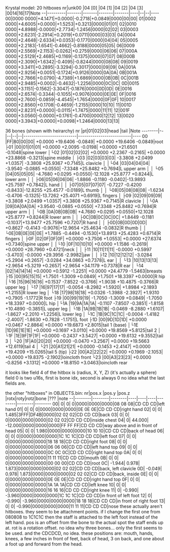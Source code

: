 Krystal model: 20 hitboxes
nr|unk00    |04 [0] |04 [1] |04 [2] |04 [3] |0014|16|17|Note
--|---------|-------|-------|-------|-------|----|--|--|----
00|0000 0000|+4.1471|+0.0000|-0.2718|+0.0849|0000|00|00|
01|0002 0000|+4.6005|+0.0000|+1.5253|+0.3213|0000|01|01|
02|0010 0000|+4.8988|-0.0000|+2.7734|-1.2456|0000|02|02|
03|0003 0000|+2.6231|-2.2914|+0.2019|+0.0711|0000|03|03|
04|0004 0000|+2.4648|-2.6334|+0.0353|-0.1770|0000|04|04|
05|0005 0000|+2.2183|-1.6541|-0.4662|-0.8188|0000|05|05|
06|0009 0000|+2.5569|+2.1153|-0.0262|+0.2759|0000|06|06|
07|000A 0000|+2.5129|+2.4685|+0.1169|-0.1375|0000|07|07|
08|000B 0000|+2.3090|+1.6342|-0.4095|-0.8244|0000|08|08|
09|0019 0000|+3.3411|+0.2895|-3.3294|-0.3017|0000|09|09|
0A|001A 0000|+2.9256|+0.0051|-0.1724|+0.9126|0000|0A|0A|
0B|001A 0000|+2.7866|+0.0790|-4.7389|+1.6869|0000|0B|0B|
0C|001B 0000|+2.9485|+0.0002|-0.4632|-1.2256|0000|0C|0C|
0D|0015 0000|+3.1151|-0.1562|-3.3047|-0.1876|0000|0D|0D|
0E|0016 0000|+2.6574|-0.3344|-0.1055|+0.9076|0000|0E|0E|
0F|0016 0000|+2.7600|-0.0859|-4.4545|+1.7654|0000|0F|0F|
10|0017 0000|+2.8560|+0.1708|-0.4659|-1.2155|0000|10|10|
11|001D 0000|+2.8231|+0.0000|-0.0115|+1.7475|0000|11|11|
12|001F 0000|+3.0560|-0.0000|+0.1761|-0.4700|0000|12|12|
13|0020 0000|+3.3943|+0.0000|+0.0098|+1.2464|0000|13|13|

36 bones (shown with heirarchy)
nr      |pt|01|02|03|head                      |tail                      |Note
--------|--|--|--|--|--------------------------|--------------------------|----
00      |FF|80|00|00| +0.0000 +19.6406  -0.0849| +0.0000 +19.6406  -0.0849|root
├01     |00|01|01|01| +0.0000  +2.0095  -0.0198| +0.0000 +21.6501  -0.1048|spine lower
│└02    |01|02|02|02| +0.0000  +2.2367  -0.2165| +0.0000 +23.8868  -0.3213|spine middle
│ ├03   |02|03|03|03| -3.3808  +2.0499  +1.0357| -3.3808 +25.9367  +0.7145|L clavicle
│ │└04  |03|04|04|04| -3.9540  -0.0885  +0.0550| -7.3348 +25.8482  +0.7694|L upper arm
│ │ └05 |04|05|05|05| -4.7680  +0.0295  +0.0550|-12.1028 +25.8777  +0.8244|L lower arm
│ │  ├06|05|06|06|06| -1.8866  -0.1180  -0.0402|-13.9893 +25.7597  +0.7842|L hand
│ │  ├07|05|07|07|07| -0.7227  -0.4200  -0.8433|-12.8255 +25.4577  -0.0189|L thumb
│ │  └08|05|08|08|08| -1.6234  -0.4706  -0.1325|-13.7262 +25.4071  +0.6919|L fingers
│ ├09   |02|09|09|09| +3.3808  +2.0499  +1.0357| +3.3808 +25.9367  +0.7145|R clavicle
│ │└0A  |09|0A|0A|0A| +3.9540  -0.0885  +0.0550| +7.3348 +25.8482  +0.7694|R upper arm
│ │ └0B |0A|0B|0B|0B| +4.7680  +0.0295  +0.0550|+12.1028 +25.8777  +0.8244|R lower arm
│ │  ├0C|0B|0C|0C|0C| +1.8449  -0.1181  -0.1037|+13.9477 +25.7596  +0.7207|R hand
│ │  ├0D|0B|0D|0D|0D| +0.8627  -0.4143  -0.9076|+12.9654 +25.4634  -0.0832|R thumb
│ │  └0E|0B|0E|0E|0E| +1.7885  -0.4494  -0.1530|+13.8913 +25.4283  +0.6714|R fingers
│ ├0F   |02|0F|0F|0F| +0.0000  +3.7506  +1.0553| +0.0000 +27.6374  +0.7340|spine upper
│ │└10  |0F|10|10|10| +0.0000  +1.1586  -0.2619| +0.0000 +28.7960  +0.4721|neck
│ │ ├11 |10|11|11|11| -0.0000  +0.5997  -3.4703| -0.0000 +29.3956  -2.9982|jaw
│ │ ├12 |10|12|12|12| -3.0284  +5.2904  +0.2657| -3.0284 +34.0863  +0.7378|L ear
│ │ └13 |10|13|13|13| +2.9654  +5.3219  +0.2657| +2.9654 +34.1179  +0.7378|R ear
│ └14   |02|14|14|14| +0.0000  +0.5912  -1.2251| +0.0000 +24.4779  -1.5463|breasts
├15     |00|95|15|15| +1.7501  -1.3009  +0.0849| +1.7501 +18.3397  +0.0000|R hip
│└16    |15|96|16|16| +0.1537  -7.8522  -0.3766| +1.9038 +10.4875  -0.3766|R upper leg
│ └17   |16|97|17|17| -0.0054  -8.2982  +1.5920| +1.8984  +2.1893  +1.2155|R lower leg
│  └18  |17|98|18|18| +0.0326  -1.3988  -2.3927| +1.9310  +0.7905  -1.1772|R foot
├19     |00|99|19|19| -1.7050  -1.3009  +0.0849| -1.7050 +18.3397  +0.0000|L hip
│└1A    |19|9A|1A|1A| -0.1107  -7.8507  -0.3851| -1.8158 +10.4890  -0.3851|L upper leg
│ └1B   |1A|9B|1B|1B| -0.0469  -8.2880  +1.6107| -1.8627  +2.2010  +1.2256|L lower leg
│  └1C  |1B|9C|1C|1C| -0.0004  -1.4182  -2.4007| -1.8630  +0.7828  -1.1751|L foot
├1D     |00|9D|1D|1D| +0.0000  +0.0467  +2.8864| +0.0000 +19.6873  +2.8015|tail 1 (base)
│└1E    |1D|9E|1E|1E| +0.0000  +0.1697  +3.0110| +0.0000 +19.8569  +5.8125|tail 2
│ └1F   |1E|9F|1F|1F| +0.0000  -0.2437  +3.5427| +0.0000 +19.6132  +9.3552|tail 3
│  └20  |1F|A0|20|20| +0.0000  -0.0470  +3.2567| +0.0000 +19.5663 +12.6119|tail 4
│   └21 |20|A1|21|21| +0.0000  -0.1453  +2.4147| +0.0000 +19.4209 +15.0265|tail 5 (tip)
├22     |00|A2|22|22| +0.0000  +0.1969  -2.1053| +0.0000 +19.8375  -2.1902|loincloth front
└23     |00|A3|23|23| +0.0000  -0.8256  +3.1312| +0.0000 +18.8150  +3.0463|loincloth rear

it looks like field 4 of the hitbox is (radius, X, Y, Z) (it's actually a sphere)
field 0 is two u16s, first is bone idx, second is always 0
no idea what the last fields are.

the other "hitboxes" in OBJECTS.bin:
nr|pos.x   |pos.y   |pos.z   |rotx|roty|rotz|bone    |???     |note
--|--------|--------|--------|----|----|----|--------|--------|--------
00|       0|       0|       0|0000|0000|0000|08 08 08|CD CD CD|left hand
01|       0|       0|       0|0000|0000|0000|0E 0E 0E|CD CD CD|right hand
02|       0|       0|   1.485|3FFF|DF4B|0000|02 02 02|CD CD CD|back
03|       0|       0|       0|0000|0000|0000|02 02 02|CD CD CD|inside chest
04|       0|  44.000| -12.000|0000|0000|0000|FF FF FF|CD CD CD|way above and in front of head
05|       0|       0|   1.980|0000|0000|0000|10 10 10|CD CD CD|back of head
06|       0|       0|       0|0000|0000|0000|1C 1C 1C|CD CD CD|left foot
07|       0|       0|       0|0000|0000|0000|18 18 18|CD CD CD|right foot
08|       0|       0|       0|0000|0000|0000|06 06 06|CD CD CD|left hand top
09|       0|       0|       0|0000|0000|0000|0C 0C 0C|CD CD CD|right hand top
0A|       0|       0|       0|0000|0000|0000|11 11 11|CD CD CD|mouth
0B|       0|       0|       0|0000|0000|0000|00 00 00|CD CD CD|root
0C|  -1.944|   0.978|   1.873|0000|0000|0000|02 02 02|CD CD CD|back, left clavicle
0D|  -0.049|   0.978|   1.873|0000|0000|0000|02 02 02|CD CD CD|back, inside
0E|       0|       0|       0|0000|0000|0000|0E 0E 0E|CD CD CD|right hand top
0F|       0|       0|       0|0000|0000|0000|1A 1A 1A|CD CD CD|left knee
10|       0|       0|       0|0000|0000|0000|16 16 16|CD CD CD|right knee
11|       0|  -0.990|  -3.960|0000|0000|0000|1C 1C 1C|CD CD CD|in front of left foot
12|       0|  -0.990|  -3.960|0000|0000|0000|18 18 18|CD CD CD|in front of right foot
13|       0|       0|  -0.990|0000|0000|0000|11 11 11|CD CD CD|nose
these actually aren't hitboxes. they seem to be attachment points.
if I change the first one from 080808 to 1C1C1C then the staff is attached to the left foot instead of the left hand.
pos is an offset from the bone to the actual spot the staff ends up at.
rot is a rotation offset.
no idea why three bones... only the first seems to be used.
and the CDCDCD, no idea.
these positions are: mouth, hands, knees, a few inches in front of feet, back of head, 3 on back, and one about a foot up and forward from the head.
